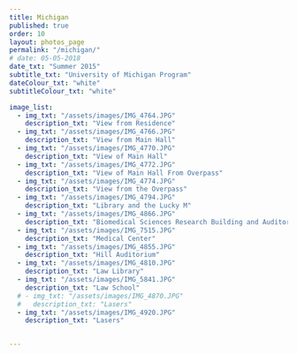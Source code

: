 ```yaml
---
title: Michigan
published: true
order: 10
layout: photos_page
permalink: "/michigan/"
# date: 05-05-2018
date_txt: "Summer 2015"
subtitle_txt: "University of Michigan Program"
dateColour_txt: "white"
subtitleColour_txt: "white"

image_list:
  - img_txt: "/assets/images/IMG_4764.JPG"
    description_txt: "View from Residence"
  - img_txt: "/assets/images/IMG_4766.JPG"
    description_txt: "View from Main Hall"
  - img_txt: "/assets/images/IMG_4770.JPG"
    description_txt: "View of Main Hall"
  - img_txt: "/assets/images/IMG_4772.JPG"
    description_txt: "View of Main Hall From Overpass"
  - img_txt: "/assets/images/IMG_4774.JPG"
    description_txt: "View from the Overpass"
  - img_txt: "/assets/images/IMG_4794.JPG"
    description_txt: "Library and the Lucky M"
  - img_txt: "/assets/images/IMG_4866.JPG"
    description_txt: "Biomedical Sciences Research Building and Auditorium"
  - img_txt: "/assets/images/IMG_7515.JPG"
    description_txt: "Medical Center"
  - img_txt: "/assets/images/IMG_4855.JPG"
    description_txt: "Hill Auditorium"
  - img_txt: "/assets/images/IMG_4810.JPG"
    description_txt: "Law Library"
  - img_txt: "/assets/images/IMG_5841.JPG"
    description_txt: "Law School"
  # - img_txt: "/assets/images/IMG_4870.JPG"
  #   description_txt: "Lasers"
  - img_txt: "/assets/images/IMG_4920.JPG"
    description_txt: "Lasers"


---
```

